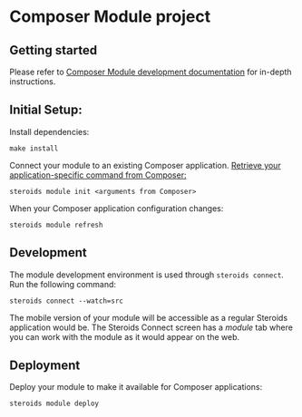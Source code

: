 # Composer Module project

## Getting started

Please refer to [Composer Module development documentation](http://enterprise-docs.appgyver.com/docs/custom-module-getting-started) for in-depth instructions.

## Initial Setup:

Install dependencies:

    make install

Connect your module to an existing Composer application. [Retrieve your application-specific command from Composer:](https://composer2.appgyver.com/modules/connect)

    steroids module init <arguments from Composer>

When your Composer application configuration changes:

    steroids module refresh

## Development

The module development environment is used through `steroids connect`. Run the following command:

    steroids connect --watch=src

The mobile version of your module will be accessible as a regular Steroids application would be. The Steroids Connect screen has a *module* tab where you can work with the module as it would appear on the web.

## Deployment

Deploy your module to make it available for Composer applications:

    steroids module deploy
